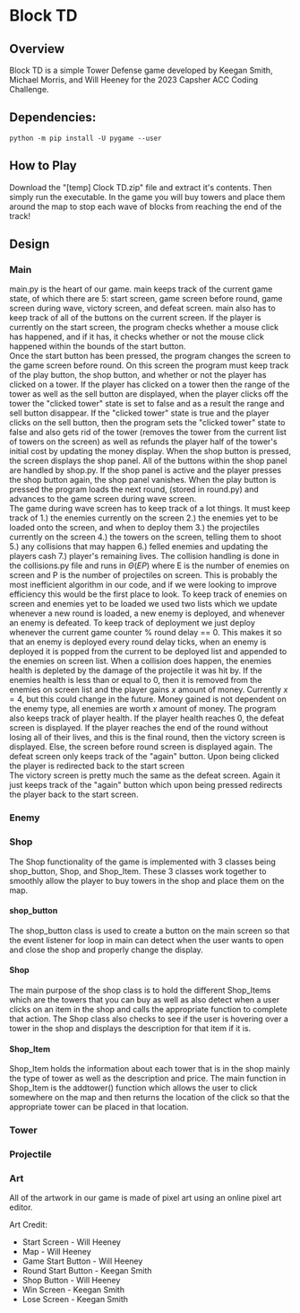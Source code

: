 # Block TD

## Overview
Block TD is a simple Tower Defense game developed by Keegan Smith, Michael Morris, and Will Heeney for the 2023 Capsher ACC Coding Challenge.


## Dependencies:  
``` 
python -m pip install -U pygame --user 
```
## How to Play
Download the "[temp] Clock TD.zip" file and extract it's contents. Then simply run the executable. 
In the game you will buy towers and place them around the map to stop each wave of blocks from reaching the end of the track!
## Design
### Main
main.py is the heart of our game. main keeps track of the current game state, of which there are 5: start screen, game screen before round, game screen during wave, victory screen, and defeat screen. main also has to keep track of all of the buttons on the current screen. If the player is currently on the start screen, the program checks whether a mouse click has happened, and if it has, it checks whether or not the mouse click happened within the bounds of the start button. \
Once the start button has been pressed, the program changes the screen to the game screen before round. On this screen the program must keep track of the play button, the shop button, and whether or not the player has clicked on a tower. If the player has clicked on a tower then the range of the tower as well as the sell button are displayed, when the player clicks off the tower the "clicked tower" state is set to false and as a result the range and sell button disappear. If the "clicked tower" state is true and the player clicks on the sell button, then the program sets the "clicked tower" state to false and also gets rid of the tower (removes the tower from the current list of towers on the screen) as well as refunds the player half of the tower's initial cost by updating the money display. When the shop button is pressed, the screen displays the shop panel. All of the buttons within the shop panel are handled by shop.py. If the shop panel is active and the player presses the shop button again, the shop panel vanishes. When the play button is pressed the program loads the next round, (stored in round.py) and advances to the game screen during wave screen. \
The game during wave screen has to keep track of a lot things. It must keep track of 1.) the enemies currently on the screen 2.) the enemies yet to be loaded onto the screen, and when to deploy them 3.) the projectiles currently on the screen 4.) the towers on the screen, telling them to shoot 5.) any collisions that may happen 6.) felled enemies and updating the players cash 7.) player's remaining lives. The collision handling is done in the collisions.py file and runs in $\Theta(EP)$ where E is the number of enemies on screen and P is the number of projectiles on screen. This is probably the most inefficient algorithm in our code, and if we were looking to improve efficiency this would be the first place to look. To keep track of enemies on screen and enemies yet to be loaded we used two lists which we update whenever a new round is loaded, a new enemy is deployed, and whenever an enemy is defeated. To keep track of deployment we just deploy whenever the current game counter % round delay == 0. This makes it so that an enemy is deployed every round delay ticks, when an enemy is deployed it is popped from the current to be deployed list and appended to the enemies on screen list. When a collision does happen, the enemies health is depleted by the damage of the projectile it was hit by. If the enemies health is less than or equal to 0, then it is removed from the enemies on screen list and the player gains $x$ amount of money. Currently $x = 4$, but this could change in the future. Money gained is not dependent on the enemy type, all enemies are worth $x$ amount of money. The program also keeps track of player health. If the player health reaches 0, the defeat screen is displayed. If the player reaches the end of the round without losing all of their lives, and this is the final round, then the victory screen is displayed. Else, the screen before round screen is displayed again. 
The defeat screen only keeps track of the "again" button. Upon being clicked the player is redirected back to the start screen \
The victory screen is pretty much the same as the defeat screen. Again it just keeps track of the "again" button which upon being pressed redirects the player back to the start screen.


### Enemy

### Shop
The Shop functionality of the game is implemented with 3 classes being shop_button, Shop, and Shop_Item. These 3 classes work together to smoothly allow the player to buy towers in the shop and place them on the map.
#### shop_button
The shop_button class is used to create a button on the main screen so that the event listener for loop in main can detect when the user wants to open and close the shop and properly change the display.
#### Shop
The main purpose of the shop class is to hold the different Shop_Items which are the towers that you can buy as well as also detect when a user clicks on an item in the shop and calls the appropriate function to complete that action. The Shop class also checks to see if the user is hovering over a tower in the shop and displays the description for that item if it is.
#### Shop_Item
Shop_Item holds the information about each tower that is in the shop mainly the type of tower as well as the description and price. The main function in Shop_Item is the addtower() function which allows the user to click somewhere on the map and then returns the location of the click so that the appropriate tower can be placed in that location.

### Tower

### Projectile

### Art
All of the artwork in our game is made of pixel art using an online pixel art editor.

Art Credit:
* Start Screen - Will Heeney
* Map - Will Heeney
* Game Start Button - Will Heeney
* Round Start Button - Keegan Smith
* Shop Button - Will Heeney
* Win Screen - Keegan Smith
* Lose Screen - Keegan Smith